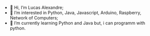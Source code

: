 - 👋 Hi, I’m Lucas Alexandre;
- 👀 I’m interested in Python, Java, Javascript, Arduino, Raspberry, Network of Computers;
- 🌱 I’m currently learning Python and Java but, i can programm with python.
